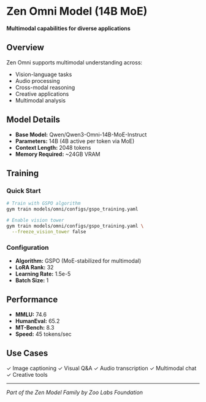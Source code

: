 # Zen Omni Model (14B MoE)
**Multimodal capabilities for diverse applications**

## Overview
Zen Omni supports multimodal understanding across:
- Vision-language tasks
- Audio processing
- Cross-modal reasoning
- Creative applications
- Multimodal analysis

## Model Details
- **Base Model:** Qwen/Qwen3-Omni-14B-MoE-Instruct
- **Parameters:** 14B (4B active per token via MoE)
- **Context Length:** 2048 tokens
- **Memory Required:** ~24GB VRAM

## Training

### Quick Start
```bash
# Train with GSPO algorithm
gym train models/omni/configs/gspo_training.yaml

# Enable vision tower
gym train models/omni/configs/gspo_training.yaml \
  --freeze_vision_tower false
```

### Configuration
- **Algorithm:** GSPO (MoE-stabilized for multimodal)
- **LoRA Rank:** 32
- **Learning Rate:** 1.5e-5
- **Batch Size:** 1

## Performance
- **MMLU:** 74.6
- **HumanEval:** 65.2
- **MT-Bench:** 8.3
- **Speed:** 45 tokens/sec

## Use Cases
✓ Image captioning
✓ Visual Q&A
✓ Audio transcription
✓ Multimodal chat
✓ Creative tools

---
*Part of the Zen Model Family by Zoo Labs Foundation*